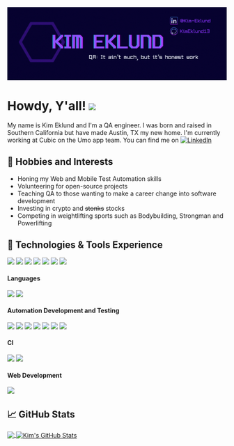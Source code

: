 <div align="center">
  <img src="images/header.gif" alt="Kim Eklund's Header"></a></div>

# Howdy, Y'all! <img src="https://raw.githubusercontent.com/MartinHeinz/MartinHeinz/master/wave.gif" width="30px">

My name is Kim Eklund and I'm a QA engineer. I was born and raised in Southern California but have made Austin, TX my new home. I'm currently working at Cubic on the Umo app team. You can find me on [![LinkedIn][1.2]][2]

## 👾 Hobbies and Interests
- Honing my Web and Mobile Test Automation skills
- Volunteering for open-source projects
- Teaching QA to those wanting to make a career change into software development
- Investing in crypto and <strike>stonks</strike> stocks 
- Competing in weightlifting sports such as Bodybuilding, Strongman and Powerlifting


## 🔧 Technologies & Tools Experience
![](https://img.shields.io/badge/OS-MacOS-informational?style=flat&logo=apple&logoColor=white&color=7c2bff)
![](https://img.shields.io/badge/Shell-Bash-informational?style=flat&logo=gnu-bash&logoColor=white&color=7c2bff)
![](https://img.shields.io/badge/IDE-PyCharm-informational?style=flat&logo=pycharm&logoColor=white&color=7c2bff)
![](https://img.shields.io/badge/Tool-Android%20Studio-informational?style=flat&logo=android%20studio&logoColor=white&color=7c2bff)
![](https://img.shields.io/badge/Tool-XCode-informational?style=flat&logo=xcode&logoColor=white&color=7c2bff)
![](https://img.shields.io/badge/Tool-Jira-informational?style=flat&logo=jira&logoColor=white&color=7c2bff)
![](https://img.shields.io/badge/Tool-Git-informational?style=flat&logo=git&logoColor=white&color=7c2bff)

#### Languages
![](https://img.shields.io/badge/Code-Python-informational?style=flat&logo=python&logoColor=white&color=7c2bff)
![](https://img.shields.io/badge/Code-Swift-informational?style=flat&logo=swift&logoColor=white&color=7c2bff)

#### Automation Development and Testing
![](https://img.shields.io/badge/Tool-Selenium-informational?style=flat&logo=selenium&logoColor=white&color=7c2bff)
![](https://img.shields.io/badge/Tool-Appium-informational?style=flat&logo=appium&logoColor=white&color=7c2bff)
![](https://img.shields.io/badge/Tool-Wappalyzer-informational?style=flat&logo=wappalyzer&logoColor=white&color=7c2bff)
![](https://img.shields.io/badge/Tool-Postman-informational?style=flat&logo=postman&logoColor=white&color=7c2bff)
![](https://img.shields.io/badge/Tool-Charles%20Proxy-informational?style=flat&logo=cp&logoColor=white&color=7c2bff)
![](https://img.shields.io/badge/Tool-Figma-informational?style=flat&logo=figma&logoColor=white&color=7c2bff)
![](https://img.shields.io/badge/Tool-TestRail-informational?style=flat&logo=tr&logoColor=white&color=7c2bff)

#### CI
![](https://img.shields.io/badge/Tool-GitHub%20Actions-informational?style=flat&logo=github&logoColor=white&color=7c2bff)
![](https://img.shields.io/badge/Tool-Jenkins-informational?style=flat&logo=jenkins&logoColor=white&color=7c2bff)

#### Web Development
![](https://img.shields.io/badge/Tool-Heroku-informational?style=flat&logo=heroku&logoColor=white&color=7c2bff)


## &#x1f4c8; GitHub Stats

<a href="https://github.com/kimeklund13/kimeklund13">
  <img align="center" src="https://github-readme-stats.vercel.app/api/top-langs/?username=kimeklund13&theme=tokyonight&show_icons=true"/>
</a>
<a href="https://github.com/kimeklund13/kimeklund13">
  <img align="center" src="https://github-readme-stats.vercel.app/api?username=kimeklund13&theme=tokyonight&show_icons=true&line_height=27&count_private=true" alt="Kim's GitHub Stats" />
</a>  

<!-- links to social media icons -->


<!-- icons without padding -->

[1.2]: https://raw.githubusercontent.com/MartinHeinz/MartinHeinz/master/linkedin-3-16.png (LinkedIn icon without padding)


<!-- links to your social media accounts -->

[2]: https://www.linkedin.com/in/kim-eklund/


<!-- Resources -->
<!-- Icons: https://simpleicons.org/ -->
<!-- GitHub Stats: https://github.com/anuraghazra/github-readme-stats -->
<!-- Emojis: https://emojipedia.org/emoji/ -->
<!-- HTML Emojis: https://www.fileformat.info/index.htm -->
<!-- Shields: https://shields.io/ -->
<!-- Awesome GitHub Profile README: https://github.com/abhisheknaiidu/awesome-github-profile-readme -->
